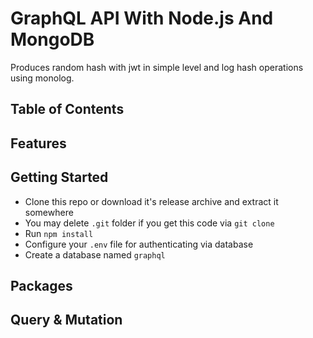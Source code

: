 # GraphQL API With Node.js And MongoDB

Produces random hash with jwt in simple level and log hash operations using monolog.

## Table of Contents

## Features

## Getting Started

- Clone this repo or download it's release archive and extract it somewhere
- You may delete `.git` folder if you get this code via `git clone`
- Run `npm install`
- Configure your `.env` file for authenticating via database
- Create a database named `graphql`

## Packages

## Query & Mutation